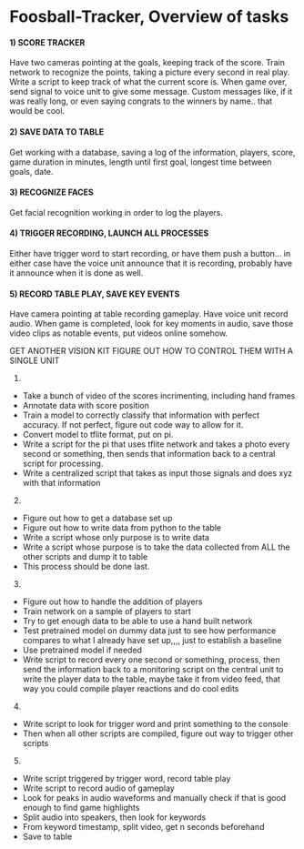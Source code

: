 # Foosball-Tracker, Overview of tasks

#### 1) SCORE TRACKER
Have two cameras pointing at the goals, keeping track of the score. Train network to recognize the points, taking a picture every second in real play. Write a script to keep track of what the current score is. When game over, send signal to voice unit to give some message. Custom messages like, if it was really long, or even saying congrats to the winners by name.. that would be cool.
#### 2) SAVE DATA TO TABLE
Get working with a database, saving a log of the information, players, score, game duration in minutes, length until first goal, longest time between goals, date.
#### 3) RECOGNIZE FACES 
Get facial recognition working in order to log the players. 
#### 4) TRIGGER RECORDING, LAUNCH ALL PROCESSES
Either have trigger word to start recording, or have them push a button... in either case have the voice unit announce that it is recording, probably have it announce when it is done as well.
#### 5) RECORD TABLE PLAY, SAVE KEY EVENTS
Have camera pointing at table recording gameplay. Have voice unit record audio. When game is completed, look for key moments in audio, save those video clips as notable events, put videos online somehow.


GET ANOTHER VISION KIT
FIGURE OUT HOW TO CONTROL THEM WITH A SINGLE UNIT

1)
* Take a bunch of video of the scores incrimenting, including hand frames
* Annotate data with score position
* Train a model to correctly classify that information with perfect accuracy. If not perfect, figure out code way to allow for it.
* Convert model to tflite format, put on pi.
* Write a script for the pi that uses tflite network and takes a photo every second or something, then sends that information back to a central script for processing.
* Write a centralized script that takes as input those signals and does xyz with that information

2) 
* Figure out how to get a database set up
* Figure out how to write data from python to the table
* Write a script whose only purpose is to write data
* Write a script whose purpose is to take the data collected from ALL the other scripts and dump it to table
* This process should be done last.

3) 
* Figure out how to handle the addition of players
* Train network on a sample of players to start
* Try to get enough data to be able to use a hand built network
* Test pretrained model on dummy data just to see how performance compares to what I already have set up,,,, just to establish a baseline
* Use pretrained model if needed
* Write script to record every one second or something, process, then send the information back to a monitoring script on the central unit to write the player data to the table, maybe take it from video feed, that way you could compile player reactions and do cool edits 

4)
* Write script to look for trigger word and print something to the console
* Then when all other scripts are compiled, figure out way to trigger other scripts 

5)
* Write script triggered by trigger word, record table play
* Write script to record audio of gameplay
* Look for peaks in audio waveforms and manually check if that is good enough to find game highlights
* Split audio into speakers, then look for keywords
* From keyword timestamp, split video, get n seconds beforehand
* Save to table
